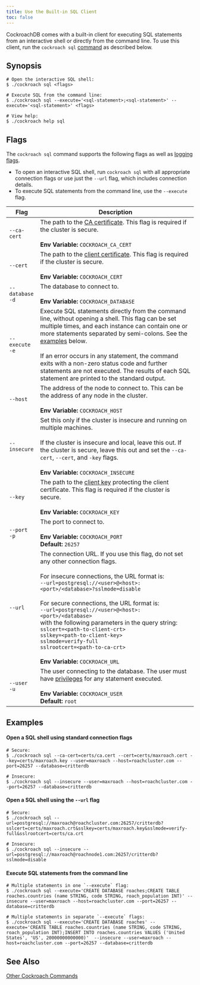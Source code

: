 ```yaml
---
title: Use the Built-in SQL Client
toc: false
---
```


CockroachDB comes with a built-in client for executing SQL statements from an interactive shell or directly from the command line. To use this client, run the `cockroach sql` [command](cockroach-commands.html) as described below.  

<div id="toc"></div>

## Synopsis

~~~ shell
# Open the interactive SQL shell:
$ ./cockroach sql <flags>

# Execute SQL from the command line:
$ ./cockroach sql --execute='<sql-statement>;<sql-statement>' --execute='<sql-statement>' <flags>

# View help:
$ ./cockroach help sql
~~~

## Flags

The `cockroach sql` command supports the following flags as well as [logging flags](cockroach-commands.html#logging-flags).

- To open an interactive SQL shell, run `cockroach sql` with all appropriate connection flags or use just the `--url` flag, which includes connection details. 
- To execute SQL statements from the command line, use the `--execute` flag.

Flag | Description 
-----|------------
`--ca-cert` | The path to the [CA certificate](create-security-certificates.html). This flag is required if the cluster is secure.<br><br>**Env Variable:** `COCKROACH_CA_CERT` 
`--cert` | The path to the [client certificate](create-security-certificates.html). This flag is required if the cluster is secure.<br><br>**Env Variable:** `COCKROACH_CERT`
`--database`<br>`-d` | The database to connect to.<br><br>**Env Variable:** `COCKROACH_DATABASE`  
`--execute`<br>`-e` | Execute SQL statements directly from the command line, without opening a shell. This flag can be set multiple times, and each instance can contain one or more statements separated by semi-colons. See the [examples](#execute-sql-statements-from-the-command-line) below. <br><br>If an error occurs in any statement, the command exits with a non-zero status code and further statements are not executed. The results of each SQL statement are printed to the standard output.
`--host` | The address of the node to connect to. This can be the address of any node in the cluster.<br><br>**Env Variable:** `COCKROACH_HOST`
`--insecure` | Set this only if the cluster is insecure and running on multiple machines.<br><br>If the cluster is insecure and local, leave this out. If the cluster is secure, leave this out and set the `--ca-cert`, `--cert`, and `-key` flags.<br><br>**Env Variable:** `COCKROACH_INSECURE`
`--key` | The path to the [client key](create-security-certificates.html) protecting the client certificate. This flag is required if the cluster is secure.<br><br>**Env Variable:** `COCKROACH_KEY`
`--port`<br>`-p` | The port to connect to. <br><br>**Env Variable:** `COCKROACH_PORT`<br>**Default:** `26257`
`--url` | The connection URL. If you use this flag, do not set any other connection flags.<br><br>For insecure connections, the URL format is: <br>`--url=postgresql://<user>@<host>:<port>/<database>?sslmode=disable`<br><br>For secure connections, the URL format is:<br>`--url=postgresql://<user>@<host>:<port>/<database>`<br>with the following parameters in the query string:<br>`sslcert=<path-to-client-crt>`<br>`sslkey=<path-to-client-key>`<br>`sslmode=verify-full`<br>`sslrootcert=<path-to-ca-crt>` <br><br>**Env Variable:** `COCKROACH_URL`
`--user`<br>`-u` | The user connecting to the database. The user must have [privileges](privileges.html) for any statement executed.<br><br>**Env Variable:** `COCKROACH_USER`<br>**Default:** `root`

## Examples

#### Open a SQL shell using standard connection flags

~~~ shell
# Secure:
$ ./cockroach sql --ca-cert=certs/ca.cert --cert=certs/maxroach.cert --key=certs/maxroach.key --user=maxroach --host=roachcluster.com --port=26257 --database=critterdb 

# Insecure:
$ ./cockroach sql --insecure --user=maxroach --host=roachcluster.com --port=26257 --database=critterdb 
~~~

#### Open a SQL shell using the `--url` flag

~~~ shell
# Secure:
$ ./cockroach sql --url=postgresql://maxroach@roachcluster.com:26257/critterdb?sslcert=certs/maxroach.crt&sslkey=certs/maxroach.key&sslmode=verify-full&sslrootcert=certs/ca.crt 

# Insecure:
$ ./cockroach sql --insecure --url=postgresql://maxroach@roachnode1.com:26257/critterdb?sslmode=disable 
~~~

#### Execute SQL statements from the command line

~~~ shell
# Multiple statements in one `--execute` flag:
$ ./cockroach sql --execute='CREATE DATABASE roaches;CREATE TABLE roaches.countries (name STRING, code STRING, roach_population INT)' --insecure --user=maxroach --host=roachcluster.com --port=26257 --database=critterdb 

# Multiple statements in separate `--execute` flags:
$ ./cockroach sql --execute='CREATE DATABASE roaches' --execute='CREATE TABLE roaches.countries (name STRING, code STRING, roach_population INT);INSERT INTO roaches.countries VALUES ('United States', 'US', 20000000000000)'  --insecure --user=maxroach --host=roachcluster.com --port=26257 --database=critterdb  
~~~

## See Also

[Other Cockroach Commands](cockroach-commands.html)